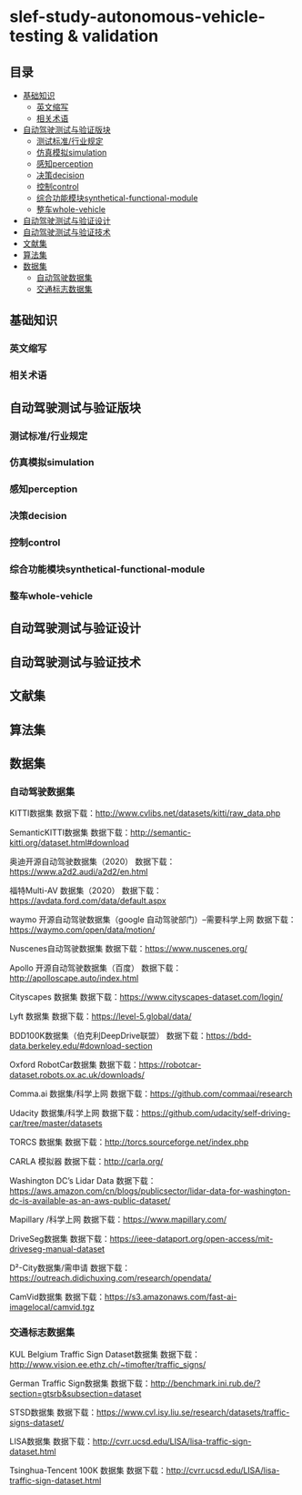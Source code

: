 # slef-study-autonomous-vehicle-testing & validation

## 目录
- [基础知识](#基础知识)
	- [英文缩写](#英文缩写 )
	- [相关术语](#相关术语)
- [自动驾驶测试与验证版块](#自动驾驶测试与验证版块)
	- [测试标准/行业规定 ](#测试标准/行业规定 )
	- [仿真模拟simulation](#仿真模拟simulation)
	- [感知perception](#感知perception)
	- [决策decision](#决策decision)
	- [控制control](#控制control)
	- [综合功能模块synthetical-functional-module](#综合功能模块synthetical-functional-module)
	- [整车whole-vehicle](#整车whole-vehicle)
- [自动驾驶测试与验证设计](#自动驾驶测试与验证设计)
- [自动驾驶测试与验证技术](#自动驾驶测试与验证技术)
- [文献集](#文献集)
- [算法集](#算法集)
- [数据集](#数据集)
	- [自动驾驶数据集](#自动驾驶数据集)		
	- [交通标志数据集](#交通标志数据集)


## 基础知识

### 英文缩写

### 相关术语

## 自动驾驶测试与验证版块

### 测试标准/行业规定 

### 仿真模拟simulation

### 感知perception

### 决策decision

### 控制control

### 综合功能模块synthetical-functional-module

### 整车whole-vehicle


## 自动驾驶测试与验证设计

## 自动驾驶测试与验证技术

## 文献集

## 算法集

## 数据集

### 自动驾驶数据集
KITTI数据集
数据下载：http://www.cvlibs.net/datasets/kitti/raw_data.php

SemanticKITTI数据集
数据下载：http://semantic-kitti.org/dataset.html#download

奥迪开源自动驾驶数据集（2020）
数据下载：https://www.a2d2.audi/a2d2/en.html

福特Multi-AV 数据集（2020）
数据下载：https://avdata.ford.com/data/default.aspx

waymo 开源自动驾驶数据集（google 自动驾驶部门）–需要科学上网
数据下载：https://waymo.com/open/data/motion/

Nuscenes自动驾驶数据集
数据下载：https://www.nuscenes.org/

Apollo 开源自动驾驶数据集（百度）
数据下载：http://apolloscape.auto/index.html

Cityscapes 数据集
数据下载：https://www.cityscapes-dataset.com/login/

Lyft 数据集
数据下载：https://level-5.global/data/

BDD100K数据集（伯克利DeepDrive联盟）
数据下载：https://bdd-data.berkeley.edu/#download-section

Oxford RobotCar数据集
数据下载：https://robotcar-dataset.robots.ox.ac.uk/downloads/

Comma.ai 数据集/科学上网
数据下载：https://github.com/commaai/research

Udacity 数据集/科学上网
数据下载：https://github.com/udacity/self-driving-car/tree/master/datasets

TORCS 数据集
数据下载：http://torcs.sourceforge.net/index.php

CARLA 模拟器
数据下载：http://carla.org/

Washington DC’s Lidar Data
数据下载：https://aws.amazon.com/cn/blogs/publicsector/lidar-data-for-washington-dc-is-available-as-an-aws-public-dataset/

Mapillary /科学上网
数据下载：https://www.mapillary.com/

DriveSeg数据集
数据下载：https://ieee-dataport.org/open-access/mit-driveseg-manual-dataset

D²-City数据集/需申请
数据下载：https://outreach.didichuxing.com/research/opendata/

CamVid数据集
数据下载：https://s3.amazonaws.com/fast-ai-imagelocal/camvid.tgz

### 交通标志数据集

KUL Belgium Traffic Sign Dataset数据集
数据下载：http://www.vision.ee.ethz.ch/~timofter/traffic_signs/

German Traffic Sign数据集
数据下载：http://benchmark.ini.rub.de/?section=gtsrb&subsection=dataset

STSD数据集
数据下载：https://www.cvl.isy.liu.se/research/datasets/traffic-signs-dataset/

LISA数据集
数据下载：http://cvrr.ucsd.edu/LISA/lisa-traffic-sign-dataset.html

Tsinghua-Tencent 100K 数据集
数据下载：http://cvrr.ucsd.edu/LISA/lisa-traffic-sign-dataset.html

